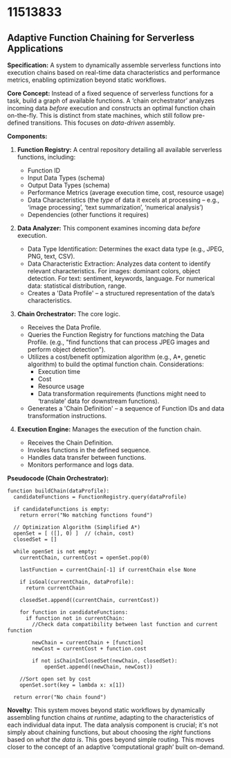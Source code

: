 # 11513833

## Adaptive Function Chaining for Serverless Applications

**Specification:** A system to dynamically assemble serverless functions into execution chains based on real-time data characteristics and performance metrics, enabling optimization beyond static workflows.

**Core Concept:**  Instead of a fixed sequence of serverless functions for a task, build a graph of available functions. A ‘chain orchestrator’ analyzes incoming data *before* execution and constructs an optimal function chain on-the-fly. This is distinct from state machines, which still follow pre-defined transitions.  This focuses on *data-driven* assembly.

**Components:**

1.  **Function Registry:** A central repository detailing all available serverless functions, including:
    *   Function ID
    *   Input Data Types (schema)
    *   Output Data Types (schema)
    *   Performance Metrics (average execution time, cost, resource usage)
    *   Data Characteristics (the *type* of data it excels at processing – e.g., ‘image processing’, ‘text summarization’, ‘numerical analysis’)
    *   Dependencies (other functions it requires)

2.  **Data Analyzer:** This component examines incoming data *before* execution.
    *   Data Type Identification:  Determines the exact data type (e.g., JPEG, PNG, text, CSV).
    *   Data Characteristic Extraction:  Analyzes data content to identify relevant characteristics. For images: dominant colors, object detection. For text: sentiment, keywords, language. For numerical data: statistical distribution, range.
    *   Creates a 'Data Profile' – a structured representation of the data’s characteristics.

3.  **Chain Orchestrator:** The core logic.
    *   Receives the Data Profile.
    *   Queries the Function Registry for functions matching the Data Profile.  (e.g., "find functions that can process JPEG images and perform object detection").
    *   Utilizes a cost/benefit optimization algorithm (e.g., A*, genetic algorithm) to build the optimal function chain. Considerations:
        *   Execution time
        *   Cost
        *   Resource usage
        *   Data transformation requirements (functions might need to ‘translate’ data for downstream functions).
    *   Generates a 'Chain Definition' – a sequence of Function IDs and data transformation instructions.

4.  **Execution Engine:**  Manages the execution of the function chain.
    *   Receives the Chain Definition.
    *   Invokes functions in the defined sequence.
    *   Handles data transfer between functions.
    *   Monitors performance and logs data.

**Pseudocode (Chain Orchestrator):**

```
function buildChain(dataProfile):
  candidateFunctions = FunctionRegistry.query(dataProfile)
  
  if candidateFunctions is empty:
    return error("No matching functions found")

  // Optimization Algorithm (Simplified A*)
  openSet = [ ([], 0) ]  // (chain, cost)
  closedSet = []

  while openSet is not empty:
    currentChain, currentCost = openSet.pop(0)

    lastFunction = currentChain[-1] if currentChain else None
    
    if isGoal(currentChain, dataProfile):
      return currentChain

    closedSet.append((currentChain, currentCost))

    for function in candidateFunctions:
      if function not in currentChain:
        //Check data compatibility between last function and current function

        newChain = currentChain + [function]
        newCost = currentCost + function.cost

        if not isChainInClosedSet(newChain, closedSet):
            openSet.append((newChain, newCost))

    //Sort open set by cost
    openSet.sort(key = lambda x: x[1])

  return error("No chain found")
```

**Novelty:**  This system moves beyond static workflows by dynamically assembling function chains *at runtime*, adapting to the characteristics of each individual data input.  The data analysis component is crucial; it's not simply about chaining functions, but about choosing the *right* functions based on *what the data is*. This goes beyond simple routing. This moves closer to the concept of an adaptive ‘computational graph’ built on-demand.